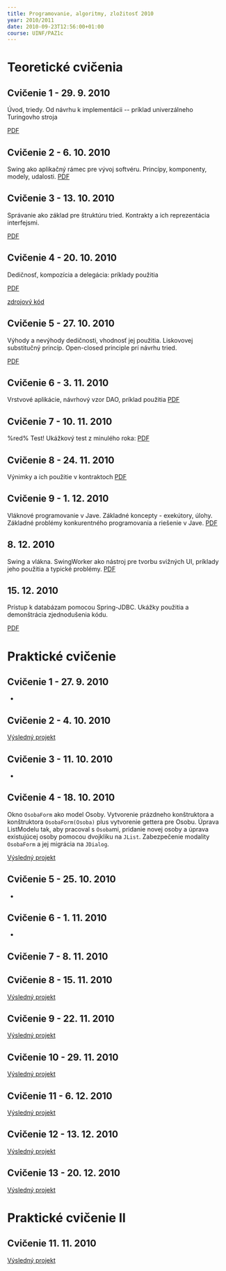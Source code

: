 ```yaml
---
title: Programovanie, algoritmy, zložitosť 2010
year: 2010/2011
date: 2010-09-23T12:56:00+01:00
course: UINF/PAZ1c
---
```


# Teoretické cvičenia

## Cvičenie 1 - 29. 9. 2010
Úvod, triedy. Od návrhu k implementácii -- príklad univerzálneho Turingovho stroja

[PDF](http://ics.upjs.sk/~novotnyr/home/skola/programovanie_algoritmy_zlozitost/2010/paz1c-01.pdf )

## Cvičenie 2 - 6. 10. 2010
Swing ako aplikačný rámec pre vývoj softvéru. Princípy, komponenty, modely, udalosti.
[PDF](http://ics.upjs.sk/~novotnyr/home/skola/programovanie_algoritmy_zlozitost/2010/paz1c-02-swing.pdf )

## Cvičenie 3 - 13. 10. 2010
Správanie ako základ pre štruktúru tried. Kontrakty a ich reprezentácia interfejsmi. 

[PDF](http://ics.upjs.sk/~novotnyr/home/skola/programovanie_algoritmy_zlozitost/2010/paz1c-03-kontrakty.pdf )

## Cvičenie 4 - 20. 10. 2010
Dedičnosť, kompozícia a delegácia: príklady použitia

[PDF](http://ics.upjs.sk/~novotnyr/home/skola/programovanie_algoritmy_zlozitost/2010/paz1c-04.pdf )

[zdrojový kód](http://ics.upjs.sk/~novotnyr/home/skola/programovanie_algoritmy_zlozitost/2010/paz1c-04-kod.pdf )

## Cvičenie 5 - 27. 10. 2010
Výhody a nevýhody dedičnosti, vhodnosť jej použitia. Liskovovej substitučný princíp. Open-closed principle prí návrhu tried.

[PDF](http://ics.upjs.sk/~novotnyr/home/skola/programovanie_algoritmy_zlozitost/2010/paz1c-05.pdf )


## Cvičenie 6 - 3. 11. 2010
Vrstvové aplikácie, návrhový vzor DAO, príklad použitia
[PDF](http://ics.upjs.sk/~novotnyr/home/skola/programovanie_algoritmy_zlozitost/2010/paz1c-06.pdf )

## Cvičenie 7 - 10. 11. 2010
%red% Test!
Ukážkový test z minulého roka: [PDF](http://ics.upjs.sk/~novotnyr/home/skola/programovanie_algoritmy_zlozitost/2009/pisomka-paz1c-2009.pdf )

## Cvičenie 8 - 24. 11. 2010
Výnimky a ich použitie v kontraktoch
[PDF](http://ics.upjs.sk/~novotnyr/home/skola/programovanie_algoritmy_zlozitost/2010/paz1c-07-vynimky.pdf )

## Cvičenie 9 - 1. 12. 2010
Vláknové programovanie v Jave. Základné koncepty - exekútory, úlohy. Základné problémy konkurentného programovania a riešenie v Jave.
[PDF](http://ics.upjs.sk/~novotnyr/home/skola/programovanie_algoritmy_zlozitost/2010/paz1c-08-threads.pdf )

## 8. 12. 2010

Swing a vlákna. SwingWorker ako nástroj pre tvorbu svižných UI, príklady jeho použitia a typické problémy.
[PDF](http://ics.upjs.sk/~novotnyr/home/skola/programovanie_algoritmy_zlozitost/2010/paz1c-09-swing-threads.pdf  )

## 15. 12. 2010
Prístup k databázam pomocou Spring-JDBC. Ukážky použitia a demonštrácia zjednodušenia kódu.

[PDF](http://ics.upjs.sk/~novotnyr/home/skola/programovanie_algoritmy_zlozitost/2010/paz1c-10-spring-jdbc.pdf   )


# Praktické cvičenie

## Cvičenie 1 - 27. 9. 2010
-

## Cvičenie 2 - 4. 10. 2010
[Výsledný projekt ](http://ics.upjs.sk/~novotnyr/home/skola/programovanie_algoritmy_zlozitost/2010/zoznamka-2010-10-04.zip  )


## Cvičenie 3 - 11. 10. 2010
-

## Cvičenie 4 - 18. 10. 2010
Okno `OsobaForm` ako model Osoby. Vytvorenie prázdneho konštruktora a konštruktora `OsobaForm(Osoba)` plus vytvorenie gettera pre Osobu. Úprava ListModelu tak, aby pracoval s `Osoba`mi, pridanie novej osoby a úprava existujúcej osoby pomocou dvojkliku na `JList`. Zabezpečenie modality `OsobaForm` a jej migrácia na `JDialog`.

[Výsledný projekt ](http://ics.upjs.sk/~novotnyr/home/skola/programovanie_algoritmy_zlozitost/2010/zoznamka-2010-10-18.zip )

## Cvičenie 5 - 25. 10. 2010
-

## Cvičenie 6 - 1. 11. 2010
-

## Cvičenie 7 - 8. 11. 2010


## Cvičenie 8 - 15. 11. 2010
[Výsledný projekt ](http://ics.upjs.sk/~novotnyr/home/skola/programovanie_algoritmy_zlozitost/2010/kniznica-2010-11-15.zip   )

## Cvičenie 9 - 22. 11. 2010
[Výsledný projekt ](http://ics.upjs.sk/~novotnyr/home/skola/programovanie_algoritmy_zlozitost/2010/kniznica-2010-11-22.zip  )

## Cvičenie 10 - 29. 11. 2010
[Výsledný projekt ](http://ics.upjs.sk/~novotnyr/home/skola/programovanie_algoritmy_zlozitost/2010/kniznica-2010-11-29.zip )


## Cvičenie 11 - 6. 12. 2010
[Výsledný projekt ](http://ics.upjs.sk/~novotnyr/home/skola/programovanie_algoritmy_zlozitost/2010/kniznica-2010-12-06.zip )

## Cvičenie 12 - 13. 12. 2010
[Výsledný projekt ](http://ics.upjs.sk/~novotnyr/home/skola/programovanie_algoritmy_zlozitost/2010/rozhovor-2010-12-13.7z )

## Cvičenie 13 - 20. 12. 2010
[Výsledný projekt ](http://ics.upjs.sk/~novotnyr/home/skola/programovanie_algoritmy_zlozitost/2010/rozhovor-finalna-verzia.zip  )


# Praktické cvičenie II
## Cvičenie 11. 11. 2010
[Výsledný projekt ](http://ics.upjs.sk/~novotnyr/home/skola/programovanie_algoritmy_zlozitost/2010/kniznica-2010-11-11.zip )




